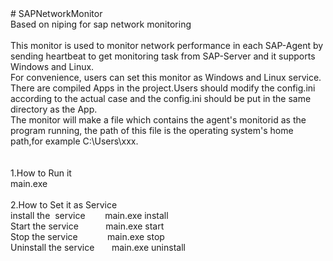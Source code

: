 <div># SAPNetworkMonitor</div><div>Based on niping for sap network monitoring</div><div><br /></div><div>This monitor is used to monitor network performance in each SAP-Agent by sending heartbeat to get monitoring task from SAP-Server and it supports Windows and Linux.</div><div>For convenience, users can set this monitor as Windows and Linux service.</div><div>There are compiled Apps in the project.Users should modify the config.ini according to the actual case and the config.ini should be put in the same directory as the App.</div><div>The monitor will make a file which contains the agent's monitorid as the program running, the path of this file is the operating system's home path,for example C:\Users\xxx.</div><div><br /></div><div><br /></div><div>1.How to Run it &nbsp;&nbsp;</div><div>main.exe</div><div><br /></div><div>2.How to Set it as Service &nbsp;&nbsp;</div><div>install the &nbsp;service &nbsp; &nbsp; &nbsp; &nbsp;main.exe install &nbsp;&nbsp;</div><div>Start the service &nbsp; &nbsp; &nbsp; &nbsp; &nbsp; main.exe start &nbsp;&nbsp;</div><div>Stop the service &nbsp; &nbsp; &nbsp; &nbsp; &nbsp; &nbsp;main.exe stop &nbsp;&nbsp;</div><div>Uninstall the service &nbsp; &nbsp; &nbsp; main.exe uninstall</div>
